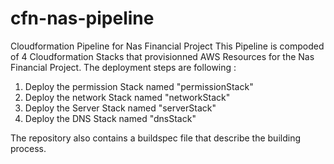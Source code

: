 # cfn-nas-pipeline
Cloudformation Pipeline for Nas Financial Project
This Pipeline is compoded of 4 Cloudformation Stacks that provisionned AWS Resources for the Nas Financial Project. 
The deployment steps are following : 
1. Deploy the permission Stack named "permissionStack"
2. Deploy the network Stack named "networkStack"
3. Deploy the Server Stack named "serverStack"
4. Deploy the DNS Stack named "dnsStack"
   
The repository also contains a buildspec file that describe the building process. 
